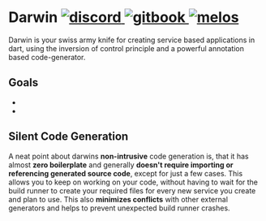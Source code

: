 <h1 align="left">
    Darwin
    <a href="https://discord.gg/6HKuGSzYKJ">
        <img src="https://img.shields.io/discord/1060355106522017924?label=discord" alt="discord">
    </a>
    <a href="https://helightdev.gitbook.io/darwin">
        <img src="https://img.shields.io/badge/docs-gitbook.com-346ddb.svg" alt="gitbook">
    </a>
    <a href="https://github.com/invertase/melos">
        <img src="https://img.shields.io/badge/maintained%20with-melos-f700ff.svg" alt="melos">
    </a>
</h1>

Darwin is your swiss army knife for creating service based applications
in dart, using the inversion of control principle and
a powerful annotation based code-generator.

## Goals
- 
- 

## Silent Code Generation
A neat point about darwins **non-intrusive** code generation is, that it
has almost **zero boilerplate** and generally **doesn't require importing
or referencing generated source code**, except for just a few cases.
This allows you to keep on working on your code, without having to wait
for the build runner to create your required files for every new service
you create and plan to use. This also **minimizes conflicts** with other
external generators and helps to prevent unexpected build runner crashes.
